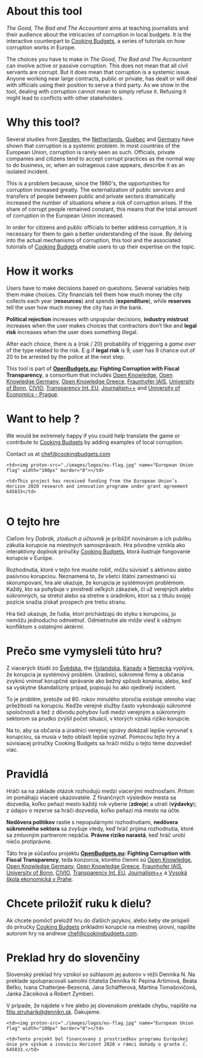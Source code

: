 # About this tool

_The Good, The Bad and The Accountant_ aims at teaching journalists and their audience about the intricacies of corruption in local budgets. It is the interactive counterpart to [Cooking Budgets](http://cookingbudgets.com/), a series of tutorials on how corruption works in Europe.

The choices you have to make in _The Good, The Bad and The Accountant_ can involve active or passive corruption. This does not mean that all civil servants are corrupt. But it does mean that corruption is a systemic issue. Anyone working near large contracts, public or private, has dealt or will deal with officials using their position to serve a third party. As we show in the tool, dealing with corruption cannot mean to simply refuse it. Refusing it might lead to conflicts with other stakeholders.

# Why this tool?

Several studies from [Sweden](http://www.nordicacademicpress.com/bok/a-clean-house/), the [Netherlands](http://link.springer.com/chapter/10.1007/978-3-319-01839-3_19), [Québec](https://en.wikipedia.org/wiki/Charbonneau_Commission) and [Germany](https://www.amazon.de/Korruption-Deutschland-Portrait-einer-Wachstumsbranche/dp/3406510663) have shown that corruption is a systemic problem. In most countries of the European Union, corruption is rarely seen as such. Officials, private companies and citizens tend to accept corrupt practices as the normal way to do business, or, when an outrageous case appears, describe it as an isolated incident.

This is a problem because, since the 1980's, the opportunities for corruption increased greatly. The externalization of public services and transfers of people between public and private sectors dramatically increased the number of situations where a risk of corruption arises. If the share of corrupt people remained constant, this means that the total amount of corruption in the European Union increased.

In order for citizens and public officials to better address corruption, it is necessary for them to gain a better understanding of the issue. By delving into the actual mechanisms of corruption, this tool and the associated tutorials of [Cooking Budgets](http://cookingbudgets.com/) enable users to up their expertise on the topic.

# How it works

Users have to make decisions based on questions. Several variables help them make choices. City financials tell them how much money the city collects each year (**resources**) and spends (**expenditure**), while **reserves** tell the user how much money the city has in the bank.

**Political rejection** increases with unpopular decisions, **industry mistrust** increases when the user makes choices that contractors don’t like and **legal risk** increases when the user does something illegal.

After each choice, there is a (risk / 20) probability of triggering a _game over_ of the type related to the risk. E.g if **legal risk** is 9, user has 9 chance out of 20 to be arrested by the police at the next step.

This tool is part of <strong><a target="_blank" href="http://openbudgets.eu/">OpenBudgets.eu</a>: Fighting Corruption with Fiscal Transparency</strong>, a consortium that includes <a target="_blank" href="https://okfn.org/">Open Knowledge</a>, <a target="_blank" href="https://okfn.de/">Open Knowledge Germany</a>, <a target="_blank" href="http://okfn.gr/">Open Knowledge Greece</a>, <a target="_blank" href="https://www.iais.fraunhofer.de/en.html">Fraunhofer IAIS</a>, <a target="_blank" href="https://www.uni-bonn.de/">University of Bonn</a>, <a target="_blank" href="http://www.civio.es/en/">CIVIO</a>, <a target="_blank" href="http://transparency.eu//">Transparency Int. EU</a>, <a target="_blank" href="https://en.wikipedia.org/wiki/Journalism%2B%2B">Journalism++</a> and <a target="_blank" href="https://www.vse.cz/english/">University of Economics - Prague</a>.

# Want to help ?

We would be extremely happy if you could help translate the game or contribute to [Cooking Budgets](http://cookingbudgets.com/) by adding examples of local corruption.

Contact us at chef@cookingbudgets.com

<table>

<tr>

	<td><img proton-src="./images/logos/eu-flag.jpg" name="European Union flag" width="100px" border="0"></td>

	<td>This project has received funding from the European Union’s Horizon 2020 research and innovation programe under grant agreement 645833</td>

</tr>

</table>



# O tejto hre

Cieľom hry _Dobrák, zloduch a účtovník_ je priblížiť novinárom a ich publiku zákutia korupcie na miestnych samosprávach. Hra pôvodne vznikla ako interaktívny doplnok príručky [Cooking Budgets](http://cookingbudgets.com/), ktorá ilustruje fungovanie korupcie v Európe.

Rozhodnutia, ktoré v tejto hre musíte robiť, môžu súvisieť s aktívnou alebo pasívnou korupciou. Neznamená to, že všetci štátni zamestnanci sú skorumpovaní, hra ale ukazuje, že korupcia je systémovým problémom. Každý, kto sa pohybuje v prostredí veľkých zákaziek, či už verejných alebo súkromných, sa stretol alebo sa stretne s úradníkmi, ktorí sa z titulu svojej pozície snažia získať prospech pre tretiu stranu. 

Hra tiež ukazuje, že ľudia, ktorí prichádzajú do styku s korupciou, ju nemôžu jednoducho odmietnuť. Odmietnutie ale môže viesť k vážnym konfliktom s ostatnými aktérmi.

# Prečo sme vymysleli túto hru?

Z viacerých štúdií zo [Švédska](http://www.nordicacademicpress.com/bok/a-clean-house/), the [Holandska](http://link.springer.com/chapter/10.1007/978-3-319-01839-3_19), [Kanady](https://en.wikipedia.org/wiki/Charbonneau_Commission) a [Nemecka](https://www.amazon.de/Korruption-Deutschland-Portrait-einer-Wachstumsbranche/dp/3406510663) vyplýva, že korupcia je systémový problém. Úradníci, súkromné firmy a občania zvyknú vnímať korupčné správanie ako bežný spôsob konania, alebo, keď sa vyskytne škandalózny prípad, popisujú ho ako ojedinelý incident.

To je problém, pretože od 80. rokov minulého storočia existuje omnoho viac príležitostí na korupciu. Keďže verejné služby často vykonávajú súkromné spoločnosti a tiež z dôvodu pohybov ľudí medzi verejným a súkromným sektorom sa prudko zvýšil počet situácií, v ktorých vzniká riziko korupcie.

Na to, aby sa občania a úradníci verejnej správy dokázali lepšie vyrovnať s korupciou, sa musia v tejto oblasti lepšie vyznať. Pomocou tejto hry a súvisiacej príručky Cooking Budgets sa hráči môžu o tejto téme dozvedieť viac.

# Pravidlá

Hráči sa na základe otázok rozhodujú medzi viacerými možnosťami. Pritom im pomáhajú viaceré ukazovatele. Z finančných výsledkov mesta sa dozvedia, koľko peňazí mesto každý rok vyberie (**zdroje**) a utratí (**výdavky**); z údajov o rezerve sa hráči dozvedia, koľko peňazí má mesto na účte.

**Nedôvera politikov** rastie s nepopulárnymi rozhodnutiami, **nedôvera súkromného sektora** sa zvyšuje vtedy, keď hráč prijíma rozhodnutia, ktoré sa zmluvným partnerom nepáčia. **Právne riziko narastá**, keď hráč urobí niečo protiprávne.

Táto hra je súčasťou projektu <strong><a target="_blank" href="http://openbudgets.eu/">OpenBudgets.eu</a>: Fighting Corruption with Fiscal Transparency</strong>, teda konzorcia, ktorého členmi sú <a target="_blank" href="https://okfn.org/">Open Knowledge</a>, <a target="_blank" href="https://okfn.de/">Open Knowledge Germany</a>, <a target="_blank" href="http://okfn.gr/">Open Knowledge Greece</a>, <a target="_blank" href="https://www.iais.fraunhofer.de/en.html">Fraunhofer IAIS</a>, <a target="_blank" href="https://www.uni-bonn.de/">University of Bonn</a>, <a target="_blank" href="http://www.civio.es/en/">CIVIO</a>, <a target="_blank" href="http://transparency.eu//">Transparency Int. EU</a>, <a target="_blank" href="https://en.wikipedia.org/wiki/Journalism%2B%2B">Journalism++</a> a <a target="_blank" href="https://www.vse.cz/english/">Vysoká škola ekonomická v Prahe</a>.

# Chcete priložiť ruku k dielu?

Ak chcete pomôcť preložiť hru do ďalších jazykov, alebo keby ste prispeli do príručky [Cooking Budgets](http://cookingbudgets.com/) príkladmi korupcie na miestnej úrovni, napíšte autorom hry na andrese chef@cookingbudgets.com.

# Preklad hry do slovenčiny

Slovenský preklad hry vznikol so súhlasom jej autorov v réžii Denníka N. Na preklade spolupracovali samotní čitatelia Denníka N: Pepina Artimová, Beáta Beťko, Ivana Chatterjee-Bezecná, Jana Schäfferová, Martina Tomašovičová, Janka Zácsiková a Robert Zymberi.

V prípade, že nájdete v hre alebo jej slovenskom preklade chybu, napíšte na filip.struharik@dennikn.sk. Ďakujeme. 

<table>

<tr>

	<td><img proton-src="./images/logos/eu-flag.jpg" name="European Union flag" width="100px" border="0"></td>

	<td>Tento projekt bol financovaný z prostriedkov programu Európskej únie pre výskum a inováciu Horizont 2020 v rámci dohody o grante č. 645833.</td>

</tr>

</table>


